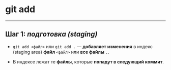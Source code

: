 # git add

---

## Шаг 1: *подготовка (staging)*

  * `git add <файл>` или `git add .` — **добавляет изменения** в индекс (staging area) **файл** `<файл>` или **все файлы** `.`.

  * В индексе лежат те **файлы**, которые **попадут в следующий коммит**.